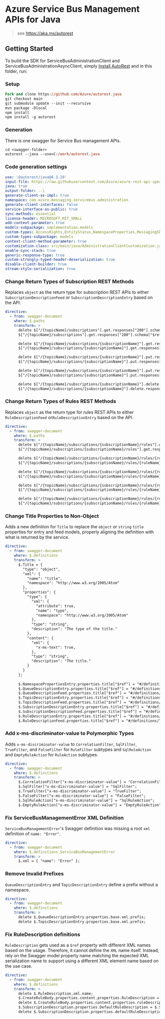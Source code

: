 # Azure Service Bus Management APIs for Java

> see https://aka.ms/autorest

## Getting Started

To build the SDK for ServiceBusAdministrationClient and ServiceBusAdministrationAsyncClient, simply [Install AutoRest](https://github.com/Azure/autorest/blob/master/docs/install/readme.md) and in this folder, run:

### Setup
```ps
Fork and clone https://github.com/Azure/autorest.java
git checkout main
git submodule update --init --recursive
mvn package -Dlocal
npm install
npm install -g autorest
```

### Generation

There is one swagger for Service Bus management APIs.

```ps
cd <swagger-folder>
autorest --java --use=C:/work/autorest.java
```

### Code generation settings
``` yaml
use: '@autorest/java@4.1.29'
input-file: https://raw.githubusercontent.com/Azure/azure-rest-api-specs/1d5723dc330e9749d5ded6cb9db5a309b3705fa4/specification/servicebus/data-plane/Microsoft.ServiceBus/stable/2021-05/servicebus.json
java: true
output-folder: ..\
generate-client-as-impl: true
namespace: com.azure.messaging.servicebus.administration
generate-client-interfaces: false
service-interface-as-public: true
sync-methods: essential
license-header: MICROSOFT_MIT_SMALL
add-context-parameter: true
models-subpackage: implementation.models
custom-types: AccessRights,EntityStatus,NamespaceProperties,MessagingSku,NamespaceType
custom-types-subpackage: models
context-client-method-parameter: true
customization-class: src/main/java/AdministrationClientCustomization.java
enable-sync-stack: true
generic-response-type: true
custom-strongly-typed-header-deserialization: true
disable-client-builder: true
stream-style-serialization: true
```

### Change Return Types of Subscription REST Methods

Replaces `object` as the return type for subscription REST APIs to either `SubscriptionDescriptionFeed` or
`SubscriptionDescriptionEntry` based on the API.

```yaml
directive:
  - from: swagger-document
    where: $.paths
    transform: >
      delete $["/{topicName}/subscriptions"].get.responses["200"].schema.type;
      $["/{topicName}/subscriptions"].get.responses["200"].schema["$ref"] = "#/definitions/SubscriptionDescriptionFeed";

      delete $["/{topicName}/subscriptions/{subscriptionName}"].get.responses["200"].schema.type;
      $["/{topicName}/subscriptions/{subscriptionName}"].get.responses["200"].schema["$ref"] = "#/definitions/SubscriptionDescriptionEntry";

      delete $["/{topicName}/subscriptions/{subscriptionName}"].put.responses["200"].schema.type;
      $["/{topicName}/subscriptions/{subscriptionName}"].put.responses["200"].schema["$ref"] = "#/definitions/SubscriptionDescriptionEntry";

      delete $["/{topicName}/subscriptions/{subscriptionName}"].put.responses["201"].schema.type;
      $["/{topicName}/subscriptions/{subscriptionName}"].put.responses["201"].schema["$ref"] = "#/definitions/SubscriptionDescriptionEntry";

      delete $["/{topicName}/subscriptions/{subscriptionName}"].delete.responses["200"].schema.type;
      $["/{topicName}/subscriptions/{subscriptionName}"].delete.responses["200"].schema["$ref"] = "#/definitions/SubscriptionDescriptionEntry";
```

### Change Return Types of Rules REST Methods

Replaces `object` as the return type for rules REST APIs to either `RuleDescriptionFeed` or`RuleDescriptionEntry` based 
on the API.

```yaml
directive:
  - from: swagger-document
    where: $.paths
    transform: >
      delete $["/{topicName}/subscriptions/{subscriptionName}/rules"].get.responses["200"].schema.type;
      $["/{topicName}/subscriptions/{subscriptionName}/rules"].get.responses["200"].schema["$ref"] = "#/definitions/RuleDescriptionFeed";

      delete $["/{topicName}/subscriptions/{subscriptionName}/rules/{ruleName}"].get.responses["200"].schema.type;
      $["/{topicName}/subscriptions/{subscriptionName}/rules/{ruleName}"].get.responses["200"].schema["$ref"] = "#/definitions/RuleDescriptionEntry";

      delete $["/{topicName}/subscriptions/{subscriptionName}/rules/{ruleName}"].put.responses["200"].schema.type;
      $["/{topicName}/subscriptions/{subscriptionName}/rules/{ruleName}"].put.responses["200"].schema["$ref"] = "#/definitions/RuleDescriptionEntry";

      delete $["/{topicName}/subscriptions/{subscriptionName}/rules/{ruleName}"].put.responses["201"].schema.type;
      $["/{topicName}/subscriptions/{subscriptionName}/rules/{ruleName}"].put.responses["201"].schema["$ref"] = "#/definitions/RuleDescriptionEntry";

      delete $["/{topicName}/subscriptions/{subscriptionName}/rules/{ruleName}"].delete.responses["200"].schema.type;
      $["/{topicName}/subscriptions/{subscriptionName}/rules/{ruleName}"].delete.responses["200"].schema["$ref"] = "#/definitions/RuleDescriptionEntry";
```

### Change Title Properties to Non-Object

Adds a new definition for `Title` to replace the `object` or `string` `title` properties for entry and feed models,
properly aligning the definition with what is returned by the service.

```yaml
directive:
  - from: swagger-document
    where: $.definitions
    transform: >
      $.Title = {
        "type": "object",
        "xml": {
          "name": "title",
          "namespace": "http://www.w3.org/2005/Atom"
        },
        "properties": {
          "type": {
            "xml": {
              "attribute": true,
              "name": "type",
              "namespace": "http://www.w3.org/2005/Atom"
            },
            "type": "string",
            "description": "The type of the title."
          },
          "content": {
            "xml": {
              "x-ms-text": true,
            },
            "type": "string",
            "description": "The title."
          }
        }
      };
      
      $.NamespacePropertiesEntry.properties.title["$ref"] = "#/definitions/Title";
      $.QueueDescriptionEntry.properties.title["$ref"] = "#/definitions/Title";
      $.QueueDescriptionFeed.properties.title["$ref"] = "#/definitions/Title";
      $.TopicDescriptionEntry.properties.title["$ref"] = "#/definitions/Title";
      $.TopicDescriptionFeed.properties.title["$ref"] = "#/definitions/Title";
      $.SubscriptionDescriptionEntry.properties.title["$ref"] = "#/definitions/Title";
      $.SubscriptionDescriptionFeed.properties.title["$ref"] = "#/definitions/Title";
      $.RuleDescriptionEntry.properties.title["$ref"] = "#/definitions/Title";
      $.RuleDescriptionFeed.properties.title["$ref"] = "#/definitions/Title";
```

### Add x-ms-discriminator-value to Polymorphic Types

Adds `x-ms-discriminator-value` to `CorrelationFilter`, `SqlFilter`, `TrueFilter`, and `FalseFilter` for `RuleFilter`
subtypes and `SqlRuleAction` and `EmptyRuleAction` for `RuleAction` subtypes.

```yaml
directive:
  - from: swagger-document
    where: $.definitions
    transform: >
      $.CorrelationFilter["x-ms-discriminator-value"] = "CorrelationFilter";
      $.SqlFilter["x-ms-discriminator-value"] = "SqlFilter";
      $.TrueFilter["x-ms-discriminator-value"] = "TrueFilter";
      $.FalseFilter["x-ms-discriminator-value"] = "FalseFilter";
      $.SqlRuleAction["x-ms-discriminator-value"] = "SqlRuleAction";
      $.EmptyRuleAction["x-ms-discriminator-value"] = "EmptyRuleAction";
```

### Fix ServiceBusManagementError XML Definition

`ServiceBusManagementError`'s Swagger definition was missing a root `xml` definition of `name: "Error"`.

```yaml
directive:
  - from: swagger-document
    where: $.definitions.ServiceBusManagementError
    transform: >
      $.xml = { "name": "Error" };
```

### Remove Invalid Prefixes

`QueueDescriptionEntry` and `TopicDescriptionEntry` define a prefix without a namespace.

```yaml
directive:
  - from: swagger-document
    where: $.definitions
    transform: >
      delete $.QueueDescriptionEntry.properties.base.xml.prefix;
      delete $.TopicDescriptionEntry.properties.base.xml.prefix;
```

### Fix RuleDescription definitions

`RuleDescription` gets used as a `$ref` property with different XML names based on the usage. Therefore, it cannot
define the `XML` name itself. Instead, rely on the Swagger model property name matching the expected XML serialization
name to support using a different XML element name based on the use case.

```yaml
directive:
  - from: swagger-document
    where: $.definitions
    transform: >
      delete $.RuleDescription.xml.name;
      $.CreateRuleBody.properties.content.properties.RuleDescription = $.CreateRuleBody.properties.content.properties.ruleDescription;
      delete $.CreateRuleBody.properties.content.properties.ruleDescription;
      $.SubscriptionDescription.properties.DefaultRuleDescription = $.SubscriptionDescription.properties.defaultRuleDescription;
      delete $.SubscriptionDescription.properties.defaultRuleDescription;
```
